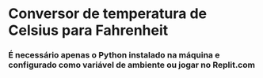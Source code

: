 <h1>Conversor de temperatura de Celsius para Fahrenheit</h1>

<h3>
É necessário apenas o Python instalado na máquina e configurado como variável 
de ambiente ou jogar no Replit.com
</h3>